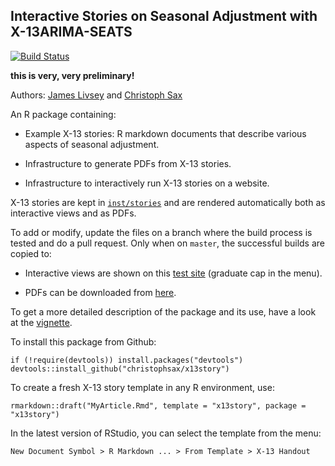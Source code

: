Interactive Stories on Seasonal Adjustment with X-13ARIMA-SEATS
---------------------------------------------------------------

[![Build Status](https://travis-ci.org/christophsax/x13story.svg?branch=master)](https://travis-ci.org/christophsax/x13story)

**this is very, very preliminary!**

Authors: [James Livsey](http://www.census.gov/research/researchers/profile.php?cv_profile=3922&cv_submenu=title) and [Christoph Sax](http://www.christophsax.com)

An R package containing:

- Example X-13 stories: R markdown documents that describe various aspects of
  seasonal adjustment.

- Infrastructure to generate PDFs from X-13 stories.

- Infrastructure to interactively run X-13 stories on a website.


X-13 stories are kept in [`inst/stories`](https://github.com/christophsax/x13story/tree/master/inst/stories) and are rendered automatically both as interactive views and as PDFs. 

To add or modify, update the files on a branch where the build process is tested
and do a pull request. Only when on `master`, the successful builds are copied
to:

- Interactive views are shown on this [test site](http://www.seasonal.website/x13story) 
  (graduate cap in the menu).

- PDFs can be downloaded from [here](http://www.christophsax.com/x13story).

To get a more detailed description of the package and its use, have a look at the 
[vignette](https://github.com/christophsax/x13story/tree/master/vignettes/x13story.pdf).

To install this package from Github:

    if (!require(devtools)) install.packages("devtools")
    devtools::install_github("christophsax/x13story")


To create a fresh X-13 story template in any R environment, use:

    rmarkdown::draft("MyArticle.Rmd", template = "x13story", package = "x13story")


In the latest version of RStudio, you can select the template from the menu:

    New Document Symbol > R Markdown ... > From Template > X-13 Handout



